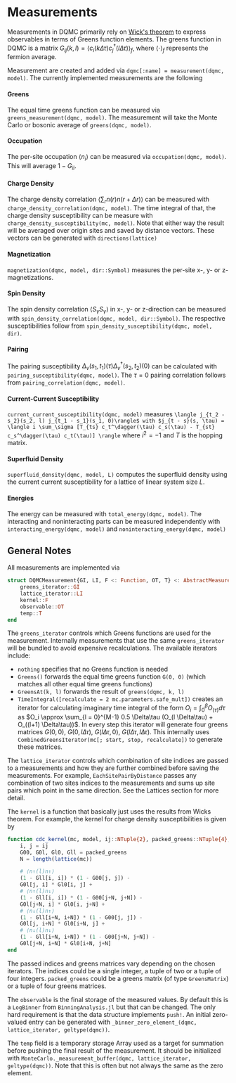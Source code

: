 # Measurements

Measurements in DQMC primarily rely on [Wick's theorem](https://en.wikipedia.org/wiki/Wick%27s_theorem) to express observables in terms of Greens function elements. The greens function in DQMC is a matrix $G_{ij}(k, l) = \langle c_i(k \Delta\tau) c_j^\dagger(l \Delta\tau)\rangle_f$, where $\langle\cdot\rangle_f$ represents the fermion average. 

Measurement are created and added via `dqmc[:name] = measurement(dqmc, model)`. The currently implemented measurements are the following



#### Greens

The equal time greens function can be measured via `greens_measurement(dqmc, model)`. The measurement will take the Monte Carlo or bosonic average of `greens(dqmc, model)`.

#### Occupation

The per-site occupation $\langle n_i \rangle$ can be measured via `occupation(dqmc, model)`. This will average $1 - G_{ii}$.

#### Charge Density

The charge density correlation $\langle \sum_r n(r) n(r+\Delta r) \rangle$ can be measured with `charge_density_correlation(dqmc, model)`. The time integral of that, the charge density susceptibility can be measure with `charge_density_susceptibility(mc, model)`. 
Note that either way the result will be averaged over origin sites and saved by distance vectors. These vectors can be generated with `directions(lattice)`

#### Magnetization

`magnetization(dqmc, model, dir::Symbol)` measures the per-site x-, y- or z-magnetizations.

#### Spin Density

The spin density correlation $\langle S_\gamma S_\gamma \rangle$ in x-, y- or z-direction can be measured with `spin_density_correlation(dqmc, model, dir::Symbol)`. The respective susceptibilities follow from `spin_density_susceptibility(dqmc, model, dir)`.

#### Pairing

The pairing susceptibility $\Delta_v(s_1, t_1)(\tau) \Delta_v^\dagger(s_2, t_2)(0)$ can be calculated with `pairing_susceptibility(dqmc, model)`. The $\tau = 0$ pairing correlation follows from `pairing_correlation(dqmc, model)`.

#### Current-Current Susceptibility

`current_current_susceptibility(dqmc, model)` measures ``\langle j_{t_2 - s_2}(s_2, l) j_{t_1 - s_1}(s_1, 0)\rangle$ with $j_{t - s}(s, \tau) = \langle i \sum_\sigma [T_{ts} c_t^\dagger(\tau) c_s(\tau) - T_{st} c_s^\dagger(\tau) c_t(\tau)] \rangle`` where $i^2 = -1$ and $T$ is the hopping matrix.

#### Superfluid Density

`superfluid_density(dqmc, model, L)` computes the superfluid density using the current current susceptibility for a lattice of linear system size $L$.

#### Energies

The energy can be measured with `total_energy(dqmc, model)`. The interacting and noninteracting parts can be measured independently with `interacting_energy(dqmc, model)` and `noninteracting_energy(dqmc, model)`



## General Notes

All measurements are implemented via

```julia
struct DQMCMeasurement{GI, LI, F <: Function, OT, T} <: AbstractMeasurement
    greens_iterator::GI
    lattice_iterator::LI
    kernel::F
    observable::OT
    temp::T
end
```

The `greens_iterator` controls which Greens functions are used for the measurement. Internally measurements that use the same `greens_iterator` will be bundled to avoid expensive recalculations. The available iterators include:

* `nothing` specifies that no Greens function is needed
* `Greens()` forwards the equal time greens function `G(0, 0)` (which matches all other equal time greens functions)
* `GreensAt(k, l)` forwards the result of `greens(dqmc, k, l)`
* `TimeIntegral([recalculate = 2 mc.parameters.safe_mult])` creates an iterator for calculating imaginary time integral of the form $O_i = \int_0^\beta O_(\tau) d\tau$ as $O_i \approx \sum_{l = 0}^{M-1} 0.5 \Delta\tau (O_(l \Delta\tau) + O_((l+1) \Delta\tau))$. In every step this iterator will generate four greens matrices $G(0, 0)$, $G(0, l\Delta\tau)$, $G(l\Delta\tau, 0)$, $G(l\Delta\tau, l\Delta\tau)$. This internally uses `CombinedGreensIterator(mc[; start, stop, recalculate])` to generate these matrices.

The `lattice_iterator` controls which combination of site indices are passed to a measurements and how they are further combined before saving the measurements. For example, `EachSitePairByDistance` passes any combination of two sites indices to the measurements and sums up site pairs which point in the same direction. See the Lattices section for more detail.

The `kernel` is a function that basically just uses the results from Wicks theorem. For example, the kernel for charge density susceptibilities is given by

```julia
function cdc_kernel(mc, model, ij::NTuple{2}, packed_greens::NTuple{4}, flv::Val{2})
    i, j = ij
	G00, G0l, Gl0, Gll = packed_greens
    N = length(lattice(mc))

    # ⟨n↑(l)n↑⟩
    (1 - Gll[i, i]) * (1 - G00[j, j]) -
    G0l[j, i] * Gl0[i, j] +
    # ⟨n↑(l)n↓⟩
    (1 - Gll[i, i]) * (1 - G00[j+N, j+N]) -
    G0l[j+N, i] * Gl0[i, j+N] +
    # ⟨n↓(l)n↑⟩
    (1 - Gll[i+N, i+N]) * (1 - G00[j, j]) -
    G0l[j, i+N] * Gl0[i+N, j] +
    # ⟨n↓(l)n↓⟩
    (1 - Gll[i+N, i+N]) * (1 - G00[j+N, j+N]) -
    G0l[j+N, i+N] * Gl0[i+N, j+N]
end
```

The passed indices and greens matrices vary depending on the chosen iterators. The indices could be a single integer, a tuple of two or a tuple of four integers. `packed_greens` could be a greens matrix (of type `GreensMatrix`) or a tuple of four greens matrices. 

The `observable` is the final storage of the measured values. By default this is a `LogBinner` from `BinningAnalysis.jl` but that can be changed. The only hard requirement is that the data structure implements `push!`. An initial zero-valued entry can be generated with `_binner_zero_element_(dqmc, lattice_iterator, geltype(dqmc))`.

The `temp` field is a temporary storage Array used as a target for summation before pushing the final result of the measurement. It should be initialized with `MonteCarlo._measurement_buffer(dqmc, lattice_iterator, geltype(dqmc))`. Note that this is often but not always the same as the zero element.